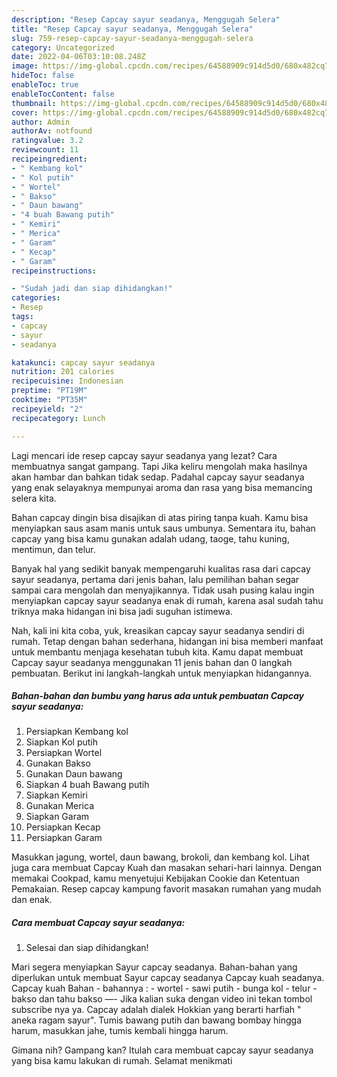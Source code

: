 ```yaml
---
description: "Resep Capcay sayur seadanya, Menggugah Selera"
title: "Resep Capcay sayur seadanya, Menggugah Selera"
slug: 759-resep-capcay-sayur-seadanya-menggugah-selera
category: Uncategorized
date: 2022-04-06T03:10:08.248Z
image: https://img-global.cpcdn.com/recipes/64588909c914d5d0/680x482cq70/capcay-sayur-seadanya-foto-resep-utama.jpg
hideToc: false
enableToc: true
enableTocContent: false
thumbnail: https://img-global.cpcdn.com/recipes/64588909c914d5d0/680x482cq70/capcay-sayur-seadanya-foto-resep-utama.jpg
cover: https://img-global.cpcdn.com/recipes/64588909c914d5d0/680x482cq70/capcay-sayur-seadanya-foto-resep-utama.jpg
author: Admin
authorAv: notfound
ratingvalue: 3.2
reviewcount: 11
recipeingredient:
- " Kembang kol"
- " Kol putih"
- " Wortel"
- " Bakso"
- " Daun bawang"
- "4 buah Bawang putih"
- " Kemiri"
- " Merica"
- " Garam"
- " Kecap"
- " Garam"
recipeinstructions:

- "Sudah jadi dan siap dihidangkan!"
categories:
- Resep
tags:
- capcay
- sayur
- seadanya

katakunci: capcay sayur seadanya 
nutrition: 201 calories
recipecuisine: Indonesian
preptime: "PT19M"
cooktime: "PT35M"
recipeyield: "2"
recipecategory: Lunch

---
```



Lagi mencari ide resep capcay sayur seadanya yang lezat? Cara membuatnya sangat gampang. Tapi Jika keliru mengolah maka hasilnya akan hambar dan bahkan tidak sedap. Padahal capcay sayur seadanya yang enak selayaknya mempunyai aroma dan rasa yang bisa memancing selera kita.


Bahan capcay dingin bisa disajikan di atas piring tanpa kuah. Kamu bisa menyiapkan saus asam manis untuk saus umbunya. Sementara itu, bahan capcay yang bisa kamu gunakan adalah udang, taoge, tahu kuning, mentimun, dan telur.

Banyak hal yang sedikit banyak mempengaruhi kualitas rasa dari capcay sayur seadanya, pertama dari jenis bahan, lalu pemilihan bahan segar sampai cara mengolah dan menyajikannya. Tidak usah pusing kalau ingin menyiapkan capcay sayur seadanya enak di rumah, karena asal sudah tahu triknya maka hidangan ini bisa jadi suguhan istimewa.


Nah, kali ini kita coba, yuk, kreasikan capcay sayur seadanya sendiri di rumah. Tetap dengan bahan sederhana, hidangan ini bisa memberi manfaat untuk membantu menjaga kesehatan tubuh kita. Kamu dapat membuat Capcay sayur seadanya menggunakan 11 jenis bahan dan 0 langkah pembuatan. Berikut ini langkah-langkah untuk menyiapkan hidangannya.

<!--inarticleads1-->

##### Bahan-bahan dan bumbu yang harus ada untuk pembuatan Capcay sayur seadanya:

1. Persiapkan  Kembang kol
1. Siapkan  Kol putih
1. Persiapkan  Wortel
1. Gunakan  Bakso
1. Gunakan  Daun bawang
1. Siapkan 4 buah Bawang putih
1. Siapkan  Kemiri
1. Gunakan  Merica
1. Siapkan  Garam
1. Persiapkan  Kecap
1. Persiapkan  Garam


Masukkan jagung, wortel, daun bawang, brokoli, dan kembang kol. Lihat juga cara membuat Capcay Kuah dan masakan sehari-hari lainnya. Dengan memakai Cookpad, kamu menyetujui Kebijakan Cookie dan Ketentuan Pemakaian. Resep capcay kampung favorit masakan rumahan yang mudah dan enak. 

<!--inarticleads2-->

##### Cara membuat Capcay sayur seadanya:


1. Selesai dan siap dihidangkan!

Mari segera menyiapkan Sayur capcay seadanya. Bahan-bahan yang diperlukan untuk membuat Sayur capcay seadanya Capcay kuah seadanya. Capcay kuah Bahan - bahannya : - wortel - sawi putih - bunga kol - telur - bakso dan tahu bakso —- Jika kalian suka dengan video ini tekan tombol subscribe nya ya. Capcay adalah dialek Hokkian yang berarti harfiah &#34; aneka ragam sayur&#34;. Tumis bawang putih dan bawang bombay hingga harum, masukkan jahe, tumis kembali hingga harum. 

Gimana nih? Gampang kan? Itulah cara membuat capcay sayur seadanya yang bisa kamu lakukan di rumah. Selamat menikmati
